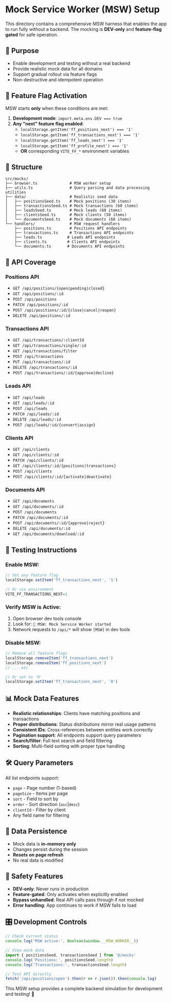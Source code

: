 # Mock Service Worker (MSW) Setup

This directory contains a comprehensive MSW harness that enables the app to run fully without a backend. The mocking is **DEV-only** and **feature-flag gated** for safe operation.

## 🎯 Purpose

- Enable development and testing without a real backend
- Provide realistic mock data for all domains
- Support gradual rollout via feature flags
- Non-destructive and idempotent operation

## 🚩 Feature Flag Activation

MSW starts **only** when these conditions are met:

1. **Development mode**: `import.meta.env.DEV === true`
2. **Any "next" feature flag enabled**:
   - `localStorage.getItem('ff_positions_next') === '1'`
   - `localStorage.getItem('ff_transactions_next') === '1'`
   - `localStorage.getItem('ff_leads_next') === '1'` 
   - `localStorage.getItem('ff_profile_next') === '1'`
   - **OR** corresponding `VITE_FF_*` environment variables

## 📁 Structure

```
src/mocks/
├── browser.ts              # MSW worker setup
├── utils.ts                # Query parsing and data processing utilities
├── data/                   # Realistic seed data
│   ├── positionsSeed.ts    # Mock positions (30 items)
│   ├── transactionsSeed.ts # Mock transactions (60 items)
│   ├── leadsSeed.ts        # Mock leads (60 items)
│   ├── clientsSeed.ts      # Mock clients (50 items)
│   └── documentsSeed.ts    # Mock documents (60 items)
└── handlers/               # MSW request handlers
    ├── positions.ts        # Positions API endpoints
    ├── transactions.ts     # Transactions API endpoints
    ├── leads.ts           # Leads API endpoints
    ├── clients.ts         # Clients API endpoints
    └── documents.ts       # Documents API endpoints
```

## 🔌 API Coverage

### Positions API
- `GET /api/positions/{open|pending|closed}`
- `GET /api/positions/:id`
- `POST /api/positions`
- `PATCH /api/positions/:id`
- `POST /api/positions/:id/{close|cancel|reopen}`
- `DELETE /api/positions/:id`

### Transactions API
- `GET /api/transactions/:clientId`
- `GET /api/transactions/single/:id`
- `GET /api/transactions/filter`
- `POST /api/transactions`
- `PUT /api/transactions/:id`
- `DELETE /api/transactions/:id`
- `POST /api/transactions/:id/{approve|decline}`

### Leads API
- `GET /api/leads`
- `GET /api/leads/:id`
- `POST /api/leads`
- `PATCH /api/leads/:id`
- `DELETE /api/leads/:id`
- `POST /api/leads/:id/{convert|assign}`

### Clients API
- `GET /api/clients`
- `GET /api/clients/:id`
- `PATCH /api/clients/:id`
- `GET /api/clients/:id/{positions|transactions}`
- `POST /api/clients`
- `POST /api/clients/:id/{activate|deactivate}`

### Documents API
- `GET /api/documents`
- `GET /api/documents/:id`
- `POST /api/documents`
- `PATCH /api/documents/:id`
- `POST /api/documents/:id/{approve|reject}`
- `DELETE /api/documents/:id`
- `GET /api/documents/download/:id`

## 🧪 Testing Instructions

### Enable MSW:
```javascript
// Set any feature flag
localStorage.setItem('ff_transactions_next', '1')

// Or via environment
VITE_FF_TRANSACTIONS_NEXT=1
```

### Verify MSW is Active:
1. Open browser dev tools console
2. Look for: `🚀 MSW: Mock Service Worker started`
3. Network requests to `/api/*` will show `[MSW]` in dev tools

### Disable MSW:
```javascript
// Remove all feature flags
localStorage.removeItem('ff_transactions_next')
localStorage.removeItem('ff_positions_next')
// ... etc

// Or set to '0'
localStorage.setItem('ff_transactions_next', '0')
```

## 📊 Mock Data Features

- **Realistic relationships**: Clients have matching positions and transactions
- **Proper distributions**: Status distributions mirror real usage patterns
- **Consistent IDs**: Cross-references between entities work correctly
- **Pagination support**: All endpoints support query parameters
- **Search/filter**: Full text search and field filtering
- **Sorting**: Multi-field sorting with proper type handling

## 🛠 Query Parameters

All list endpoints support:
- `page` - Page number (1-based)
- `pageSize` - Items per page
- `sort` - Field to sort by
- `order` - Sort direction (`asc`|`desc`)
- `clientId` - Filter by client
- Any field name for filtering

## 🔄 Data Persistence

- Mock data is **in-memory only**
- Changes persist during the session
- **Resets on page refresh**
- No real data is modified

## 🚨 Safety Features

- **DEV-only**: Never runs in production
- **Feature-gated**: Only activates when explicitly enabled
- **Bypass unhandled**: Real API calls pass through if not mocked
- **Error handling**: App continues to work if MSW fails to load

## 🎛 Development Controls

```javascript
// Check current status
console.log('MSW active:', Boolean(window.__MSW_WORKER__))

// View mock data
import { positionsSeed, transactionsSeed } from '@/mocks'
console.log('Positions:', positionsSeed.length)
console.log('Transactions:', transactionsSeed.length)

// Test API directly
fetch('/api/positions/open').then(r => r.json()).then(console.log)
```

This MSW setup provides a complete backend simulation for development and testing! 🎯